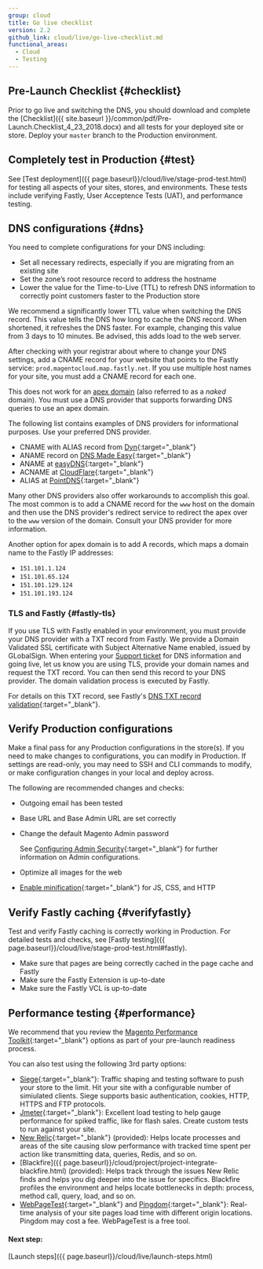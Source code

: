 ```yaml
---
group: cloud
title: Go live checklist
version: 2.2
github_link: cloud/live/go-live-checklist.md
functional_areas:
  - Cloud
  - Testing
---
```


## Pre-Launch Checklist {#checklist}
Prior to go live and switching the DNS, you should download and complete the [Checklist]({{ site.baseurl }}/common/pdf/Pre-Launch.Checklist_4_23_2018.docx) and all tests for your deployed site or store. Deploy your `master` branch to the Production environment. 

## Completely test in Production {#test}
See [Test deployment]({{ page.baseurl}}/cloud/live/stage-prod-test.html) for testing all aspects of your sites, stores, and environments. These tests include verifying Fastly, User Acceptence Tests (UAT), and performance testing.

## DNS configurations {#dns}
You need to complete configurations for your DNS including:

*  Set all necessary redirects, especially if you are migrating from an existing site
*  Set the zone’s root resource record to address the hostname
*  Lower the value for the Time-to-Live (TTL) to refresh DNS information to correctly point customers faster to the Production store

  We recommend a significantly lower TTL value when switching the DNS record. This value tells the DNS how long to cache the DNS record. When shortened, it refreshes the DNS faster. For example, changing this value from 3 days to 10 minutes. Be advised, this adds load to the web server.

After checking with your registrar about where to change your DNS settings, add a CNAME record for your website that points to the Fastly service: `prod.magentocloud.map.fastly.net`. If you use multiple host names for your site, you must add a CNAME record for each one.

<div class="bs-callout bs-callout-info" id="info">
<p>This does not work for an <a href="https://blog.cloudflare.com/zone-apex-naked-domain-root-domain-cname-supp" target="_blank">apex domain</a> (also referred to as a <em>naked</em> domain). You must use a DNS provider that supports forwarding DNS queries to use an apex domain.</p>
</div>

The following list contains examples of DNS providers for informational purposes. Use your preferred DNS provider.

*	CNAME with ALIAS record from [Dyn](http://dyn.com){:target="_blank"}
*	ANAME record on [DNS Made Easy](http://www.dnsmadeeasy.com){:target="_blank"}
*	ANAME at [easyDNS](https://www.easydns.com){:target="_blank"}
*	ACNAME at [CloudFlare](https://www.cloudflare.com){:target="_blank"}
*	ALIAS at [PointDNS](https://pointhq.com){:target="_blank"}

Many other DNS providers also offer workarounds to accomplish this goal. The most common is to add a CNAME record for the `www` host on the domain and then use the DNS provider's redirect service to redirect the apex over to the `www` version of the domain. Consult your DNS provider for more information.

Another option for apex domain is to add A records, which maps a domain name to the Fastly IP addresses:
* `151.101.1.124`
* `151.101.65.124`
* `151.101.129.124`
* `151.101.193.124`

### TLS and Fastly {#fastly-tls}
If you use TLS with Fastly enabled in your environment, you must provide your DNS provider with a TXT record from Fastly. We provide a Domain Validated SSL certificate with Subject Alternative Name enabled, issued by GLobalSign. When entering your [Support ticket](#dns) for DNS information and going live, let us know you are using TLS, provide your domain names and request the TXT record. You can then send this record to your DNS provider. The domain validation process is executed by Fastly.

For details on this TXT record, see Fastly's [DNS TXT record validation](https://docs.fastly.com/guides/securing-communications/domain-validation-for-tls-certificates#dns-text-record-verification){:target="_blank"}.

## Verify Production configurations
Make a final pass for any Production configurations in the store(s). If you need to make changes to configurations, you can modify in Production. If settings are read-only, you may need to SSH and CLI commands to modify, or make configuration changes in your local and deploy across.

The following are recommended changes and checks:

*	Outgoing email has been tested
*	Base URL and Base Admin URL are set correctly
*	Change the default Magento Admin password

	See [Configuring Admin Security](http://docs.magento.com/m2/ee/user_guide/stores/security-admin.html){:target="_blank"} for further information on Admin configurations.
*	Optimize all images for the web
*	[Enable minification](http://docs.magento.com/m2/ee/user_guide/system/file-optimization.html){:target="_blank"} for JS, CSS, and HTTP

## Verify Fastly caching {#verifyfastly}
Test and verify Fastly caching is correctly working in Production. For detailed tests and checks, see [Fastly testing]({{ page.baseurl}}/cloud/live/stage-prod-test.html#fastly).

*	Make sure that pages are being correctly cached in the page cache and Fastly
*	Make sure the Fastly Extension is up-to-date
*	Make sure the Fastly VCL is up-to-date

## Performance testing {#performance}
We recommend that you review the [Magento Performance Toolkit]({{site.mage2200url}}setup/performance-toolkit){:target="_blank"} options as part of your pre-launch readiness process.

You can also test using the following 3rd party options:

* [Siege](https://www.joedog.org/siege-home/){:target="_blank"}: Traffic shaping and testing software to push your store to the limit. Hit your site with a configurable number of simiulated clients. Siege supports basic authentication, cookies, HTTP, HTTPS and FTP protocols.
* [Jmeter](http://jmeter.apache.org/){:target="_blank"}: Excellent load testing to help gauge performance for spiked traffic, like for flash sales. Create custom tests to run against your site.
* [New Relic](https://support.newrelic.com/){:target="_blank"} (provided): Helps locate processes and areas of the site causing slow performance with tracked time spent per action like transmitting data, queries, Redis, and so on.
* [Blackfire]({{ page.baseurl}}/cloud/project/project-integrate-blackfire.html) (provided): Helps track through the issues New Relic finds and helps you dig deeper into the issue for specifics. Blackfire profiles the environment and helps locate bottlenecks in depth: process, method call, query, load, and so on.
* [WebPageTest](https://www.webpagetest.org/){:target="_blank"} and [Pingdom](https://www.pingdom.com/){:target="_blank"}: Real-time analysis of your site pages load time with different origin locations. Pingdom may cost a fee. WebPageTest is a free tool.

#### Next step:
[Launch steps]({{ page.baseurl}}/cloud/live/launch-steps.html)
